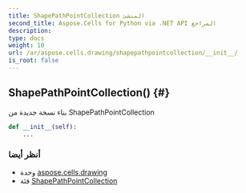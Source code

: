 ```yaml
---
title: ShapePathPointCollection المنشئ
second_title: Aspose.Cells for Python via .NET API المراجع
description:
type: docs
weight: 10
url: /ar/aspose.cells.drawing/shapepathpointcollection/__init__/
is_root: false
---
```

##  ShapePathPointCollection() {#}
بناء نسخة جديدة من ShapePathPointCollection



```python
def __init__(self):
    ...
```





###  أنظر أيضا
* وحدة [aspose.cells.drawing](../../)
* فئة [ShapePathPointCollection](/cells/python-net/ar/aspose.cells.drawing/shapepathpointcollection)
